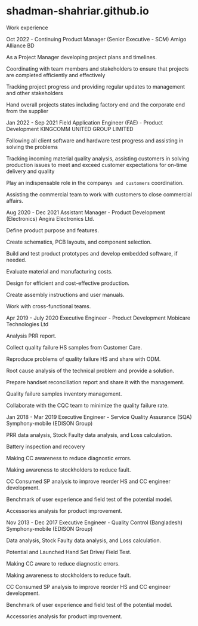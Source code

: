 # shadman-shahriar.github.io
Work experience

Oct 2022  - Continuing	Product Manager (Senior Executive - SCM)
Amigo Alliance BD

 As a Project Manager developing project plans and timelines.

Coordinating with team members and stakeholders to ensure that projects are completed efficiently and effectively

 Tracking project progress and providing regular updates to management and other stakeholders

Hand overall projects states including factory end and the corporate end from the supplier 


Jan 2022  - Sep 2021		Field Application Engineer (FAE) - Product Development
KINGCOMM UNITED GROUP LIMITED

Following all client software and hardware test progress and assisting in solving the problems

Tracking incoming material quality analysis, assisting customers in solving production issues to meet and exceed customer expectations for on-time delivery and quality

Play an indispensable role in the company`s and customers` coordination.

Assisting the commercial team to work with customers to close commercial affairs.


Aug 2020  - Dec 2021	Assistant Manager - Product Development (Electronics)
Angira Electronics Ltd.

Define product purpose and features.

Create schematics, PCB layouts, and component selection.

Build and test product prototypes and develop embedded software, if needed.

Evaluate material and manufacturing costs.

Design for efficient and cost-effective production.

Create assembly instructions and user manuals.

Work with cross-functional teams. 


Apr 2019  - July 2020	Executive Engineer - Product Development
Mobicare Technologies Ltd

Analysis PRR report.

Collect quality failure HS samples from Customer Care.

Reproduce problems of quality failure HS and share with ODM.

Root cause analysis of the technical problem and provide a solution.

Prepare handset reconciliation report and share it with the management.

Quality failure samples inventory management.

Collaborate with the CQC team to minimize the quality failure rate. 


Jan 2018  - Mar 2019	Executive Engineer - Service Quality Assurance (SQA)
Symphony-mobile (EDISON Group)

PRR data analysis, Stock Faulty data analysis, and Loss calculation.

Battery inspection and recovery

Making CC awareness to reduce diagnostic errors.

Making awareness to stockholders to reduce fault.

CC Consumed SP analysis to improve reorder HS and CC engineer development.

Benchmark of user experience and field test of the potential model.

Accessories analysis for product improvement. 


Nov 2013 - Dec 2017	Executive Engineer - Quality Control (Bangladesh)
Symphony-mobile (EDISON Group)

Data analysis, Stock Faulty data analysis,  and Loss calculation.

Potential and Launched Hand Set Drive/ Field Test.

Making CC aware to reduce diagnostic errors.

Making awareness to stockholders to reduce fault.

CC Consumed SP analysis to improve reorder HS and CC engineer development.

Benchmark of user experience and field test of the potential model.

Accessories analysis for product improvement. 
